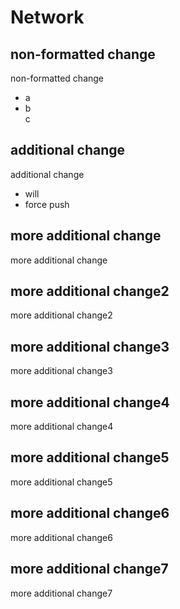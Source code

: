 # Network

## non-formatted change

non-formatted change

- a
- b  
  c

## additional change

additional change

- will
- force
  push

## more additional change

more additional change

## more additional change2

more additional change2

## more additional change3

more additional change3

## more additional change4

more additional change4

## more additional change5

more additional change5

## more additional change6

more additional change6

## more additional change7
more additional change7
